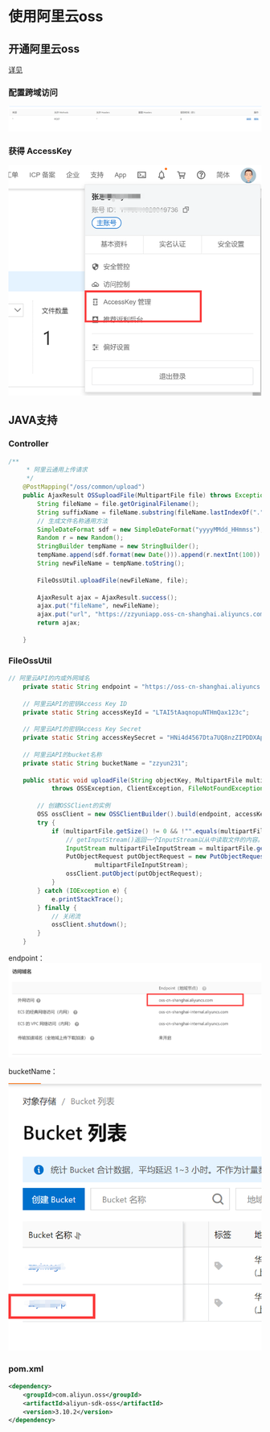 # 使用阿里云oss

## 开通阿里云oss

[详见](https://help.aliyun.com/document_detail/178511.html)

### 配置跨域访问

![1642503401735](image/1642503401735.png)

### 获得 AccessKey 

![1642503511131](image/1642503511131.png)

## JAVA支持

### Controller

```java
/**
	 * 阿里云通用上传请求
	 */
	@PostMapping("/oss/common/upload")
	public AjaxResult OSSuploadFile(MultipartFile file) throws Exception {
		String fileName = file.getOriginalFilename();
		String suffixName = fileName.substring(fileName.lastIndexOf("."));
		// 生成文件名称通用方法
		SimpleDateFormat sdf = new SimpleDateFormat("yyyyMMdd_HHmmss");
		Random r = new Random();
		StringBuilder tempName = new StringBuilder();
		tempName.append(sdf.format(new Date())).append(r.nextInt(100)).append(suffixName);
		String newFileName = tempName.toString();

		FileOssUtil.uploadFile(newFileName, file);

		AjaxResult ajax = AjaxResult.success();
		ajax.put("fileName", newFileName);
		ajax.put("url", "https://zzyuniapp.oss-cn-shanghai.aliyuncs.com/" + newFileName);
		return ajax;

	}
```

### FileOssUtil

```java
// 阿里云API的内或外网域名
	private static String endpoint = "https://oss-cn-shanghai.aliyuncs.com";

	// 阿里云API的密钥Access Key ID
	private static String accessKeyId = "LTAI5tAaqnopuNTHmQax123c";

	// 阿里云API的密钥Access Key Secret
	private static String accessKeySecret = "HNi4d4567Dta7UQ8nzZIPDDXAp2u5F";

	// 阿里云API的bucket名称
	private static String bucketName = "zzyun231";

	public static void uploadFile(String objectKey, MultipartFile multipartFile)
			throws OSSException, ClientException, FileNotFoundException {

		// 创建OSSClient的实例
		OSS ossClient = new OSSClientBuilder().build(endpoint, accessKeyId, accessKeySecret);
		try {
			if (multipartFile.getSize() != 0 && !"".equals(multipartFile.getName())) {
				// getInputStream()返回一个InputStream以从中读取文件的内容。通过此方法就可以获取到流
				InputStream multipartFileInputStream = multipartFile.getInputStream();
				PutObjectRequest putObjectRequest = new PutObjectRequest(bucketName, objectKey,
						multipartFileInputStream);
				ossClient.putObject(putObjectRequest);
			}
		} catch (IOException e) {
			e.printStackTrace();
		} finally {
			// 关闭流
			ossClient.shutdown();
		}
	}
```

endpoint：![1642503654122](image/1642503654122.png)

bucketName：

![1642503693766](image/1642503693766.png)

### pom.xml

```xml
<dependency>
    <groupId>com.aliyun.oss</groupId>
    <artifactId>aliyun-sdk-oss</artifactId>
    <version>3.10.2</version>
</dependency>
```

